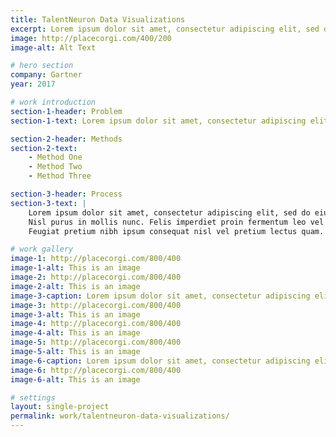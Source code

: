 ```yaml
---
title: TalentNeuron Data Visualizations
excerpt: Lorem ipsum dolor sit amet, consectetur adipiscing elit, sed do eiusmod tempor incididunt ut labore et dolore magna aliqua. Ut enim ad minim veniam, quis nostrud exercitation ullamco laboris nisi ut aliquip ex ea commodo consequat.
image: http://placecorgi.com/400/200
image-alt: Alt Text

# hero section
company: Gartner
year: 2017

# work introduction
section-1-header: Problem
section-1-text: Lorem ipsum dolor sit amet, consectetur adipiscing elit, sed do eiusmod tempor incididunt ut labore et dolore magna aliqua. Ut enim ad minim veniam, quis nostrud exercitation ullamco laboris nisi ut aliquip ex ea commodo consequat.

section-2-header: Methods
section-2-text: 
    - Method One
    - Method Two
    - Method Three

section-3-header: Process
section-3-text: |
    Lorem ipsum dolor sit amet, consectetur adipiscing elit, sed do eiusmod tempor incididunt ut labore et dolore magna aliqua. Volutpat blandit aliquam etiam erat. At risus viverra adipiscing at in tellus integer feugiat. Ultrices vitae auctor eu augue. Iaculis urna id volutpat lacus laoreet non curabitur gravida. 
    Nisl purus in mollis nunc. Felis imperdiet proin fermentum leo vel orci porta non. Tempus iaculis urna id volutpat lacus laoreet. Nisl vel pretium lectus quam id. Scelerisque viverra mauris in aliquam sem. Et leo duis ut diam. Imperdiet proin fermentum leo vel orci porta non pulvinar. Vulputate enim nulla aliquet porttitor lacus luctus accumsan tortor. 
    Feugiat pretium nibh ipsum consequat nisl vel pretium lectus quam. At lectus urna duis convallis convallis. Magnis dis parturient montes nascetur ridiculus mus mauris vitae ultricies. Ullamcorper velit sed ullamcorper morbi tincidunt ornare massa eget egestas. Faucibus vitae aliquet nec ullamcorper sit amet risus nullam. Lectus mauris ultrices eros in. Placerat in egestas erat imperdiet sed euismod nisi.

# work gallery
image-1: http://placecorgi.com/800/400
image-1-alt: This is an image
image-2: http://placecorgi.com/800/400
image-2-alt: This is an image
image-3-caption: Lorem ipsum dolor sit amet, consectetur adipiscing elit, sed do eiusmod tempor incididunt ut labore et dolore magna aliqua. Ut enim ad minim veniam, quis nostrud exercitation ullamco laboris nisi ut aliquip ex ea commodo consequat.
image-3: http://placecorgi.com/800/400
image-3-alt: This is an image
image-4: http://placecorgi.com/800/400
image-4-alt: This is an image
image-5: http://placecorgi.com/800/400
image-5-alt: This is an image
image-6-caption: Lorem ipsum dolor sit amet, consectetur adipiscing elit, sed do eiusmod tempor incididunt ut labore et dolore magna aliqua. Ut enim ad minim veniam, quis nostrud exercitation ullamco laboris nisi ut aliquip ex ea commodo consequat.
image-6: http://placecorgi.com/800/400
image-6-alt: This is an image

# settings
layout: single-project
permalink: work/talentneuron-data-visualizations/
---
```

